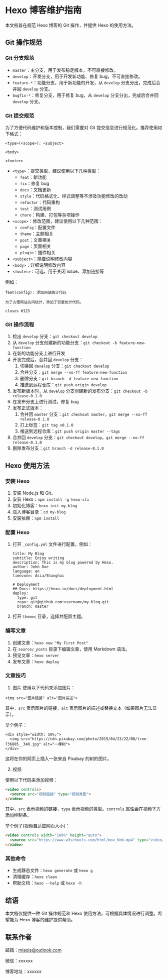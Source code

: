 # Hexo 博客维护指南

本文档旨在规范 Hexo 博客的 Git 操作，并提供 Hexo 的使用方法。

## Git 操作规范

### Git 分支规范

- `master`：主分支，用于发布稳定版本，不可直接修改。
- `develop`：开发分支，用于开发新功能、修复 bug，不可直接修改。
- `feature-*`：功能分支，用于新功能的开发，从 `develop` 分支分出，完成后合并回 `develop` 分支。
- `bugfix-*`：修复分支，用于修复 bug，从 `develop` 分支分出，完成后合并回 `develop` 分支。

### Git 提交规范

为了方便代码维护和版本控制，我们需要对 Git 提交信息进行规范化。推荐使用如下格式：

```
<type>(<scope>): <subject>

<body>

<footer>
```

- `<type>`：提交类型，建议使用以下几种类型：
  - `feat`：新功能
  - `fix`：修复 bug
  - `docs`：文档更新
  - `style`：代码格式化、样式调整等不涉及功能修改的改动
  - `refactor`：代码重构
  - `test`：测试用例
  - `chore`：构建、打包等杂项操作
- `<scope>`：修改范围，建议使用以下几种范围：
  - `config`：配置文件
  - `theme`：主题相关
  - `post`：文章相关
  - `page`：页面相关
  - `plugin`：插件相关
- `<subject>`：简要说明修改内容
- `<body>`：详细说明修改内容
- `<footer>`：可选，用于关闭 issue、添加链接等

例如：

```
feat(config): 添加网站统计代码

为了方便网站访问统计，添加了百度统计代码。

closes #123
```

### Git 操作流程

1. 检出 `develop` 分支：`git checkout develop`
2. 从 `develop` 分支创建新的功能分支：`git checkout -b feature-new-function`
3. 在新的功能分支上进行开发
4. 开发完成后，合并回 `develop` 分支：
   1. 切换回 `develop` 分支：`git checkout develop`
   2. 合并分支：`git merge --no-ff feature-new-function`
   3. 删除分支：`git branch -d feature-new-function`
   4. 推送到远程仓库：`git push origin develop`
5. 发布新版本时，从 `develop` 分支创建新的发布分支：`git checkout -b release-0.1.0`
6. 在发布分支上进行测试，修复 bug
7. 发布正式版本：
   1. 合并回 `master` 分支：`git checkout master`，`git merge --no-ff release-0.1.0`
   2. 打上标签：`git tag v0.1.0`
   3. 推送到远程仓库：`git push origin master --tags`
8. 合并回 `develop` 分支：`git checkout develop`，`git merge --no-ff release-0.1.0`
9. 删除发布分支：`git branch -d release-0.1.0`

## Hexo 使用方法

### 安装 Hexo

1. 安装 Node.js 和 Git。
2. 安装 Hexo：`npm install -g hexo-cli`
3. 初始化博客：`hexo init my-blog`
4. 进入博客目录：`cd my-blog`
5. 安装依赖：`npm install`

### 配置 Hexo

1. 打开 `_config.yml` 文件进行配置，例如：

   ```
   title: My Blog
   subtitle: Enjoy writing
   description: This is my blog powered by Hexo.
   author: John Doe
   language: en
   timezone: Asia/Shanghai
   
   # Deployment
   ## Docs: https://hexo.io/docs/deployment.html
   deploy:
     type: git
     repo: git@github.com:username/my-blog.git
     branch: master
   ```

2. 打开 `themes` 目录，选择并配置主题。

### 编写文章

1. 创建文章：`hexo new "My First Post"`
2. 在 `source/_posts` 目录下编辑文章，使用 Markdown 语法。
3. 预览文章：`hexo server`
4. 发布文章：`hexo deploy`

### 文章技巧

1. 图片
使用以下代码来添加图片：

```
<img src="图片链接" alt="图片描述">
```

其中，`src` 表示图片的链接，`alt` 表示图片的描述或替换文本（如果图片无法显示）。

举个例子：

```
<div style="width: 50%;"> 
  <img src="https://cdn.pixabay.com/photo/2015/04/23/22/00/tree-736885__340.jpg" alt="一棵树">
</div>
```

这将在你的网页上插入一张来自 Pixabay 的树的图片。

2. 视频

使用以下代码来添加视频：

```html
<video controls> 
  <source src="视频链接" type="视频类型">
</video>
```

其中，`src` 表示视频的链接，`type` 表示视频的类型。`controls` 属性会在视频下方添加控制条。

举个例子(视频自适应网页大小)：

```html
<video controls width="100%" height="auto">
  <source src="https://www.w3schools.com/html/mov_bbb.mp4" type="video/mp4">
</video>
```

### 其他命令

- 生成静态文件：`hexo generate` 或 `hexo g`
- 清理缓存：`hexo clean`
- 帮助文档：`hexo --help` 或 `hexo -h`

## 结语

本文档仅提供一种 Git 操作规范和 Hexo 使用方法，可根据具体情况进行调整。希望能为 Hexo 博客的维护提供帮助。


## 联系作者

邮箱：miaojs@outlook.com

微信：xxxxxx

博客地址：xxxxxx